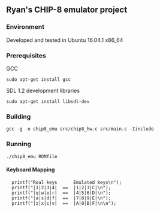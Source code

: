 ## Ryan's CHIP-8 emulator project

### Environment
Developed and tested in Ubuntu 16.04.1 x86_64

### Prerequisites
GCC
```
sudo apt-get install gcc
```

SDL 1.2 development libraries
```
sudo apt-get install libsdl-dev
```

### Building
```
gcc -g -o chip8_emu src/chip8_hw.c src/main.c -Iinclude
```

### Running
```
./chip8_emu ROMfile
```

#### Keyboard Mapping
```
  printf("Real keys      Emulated keys\n");
  printf("|1|2|3|4|  ==  |1|2|3|C|\n");
  printf("|q|w|e|r|  ==  |4|5|6|D|\n");
  printf("|a|s|d|f|  ==  |7|8|9|E|\n");
  printf("|z|x|c|v|  ==  |A|0|B|F|\n\n");
```
